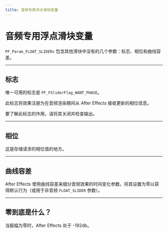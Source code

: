 ```yaml
---
title: 音频专用浮点滑块变量
---
```

# 音频专用浮点滑块变量

`PF_Param_FLOAT_SLIDERs` 包含其他滑块中没有的几个参数：标志、相位和曲线容差。

---

## 标志

唯一可用的标志是 `PF_FSliderFlag_WANT_PHASE`。

此标志将效果注册为在音频渲染期间从 After Effects 接收更新的相位信息。

要了解此标志的作用，请将其关闭并检查输出。

---

## 相位

这是存储请求的相位值的地方。

---

## 曲线容差

After Effects 使用曲线容差来细分音频效果的时间变化参数。将其设置为零以获得默认行为（或用于非音频 `FLOAT_SLIDER` 参数）。

---

## 零到底是什么？

当振幅为零时，After Effects 处于 -192db。
